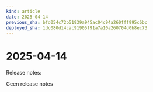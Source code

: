 ```yaml
---
kind: article
date: 2025-04-14
previous_sha: bfd054c72b51939a945ac04c94a260fff995c6bc
deployed_sha: 1dc080d14cac91905f91a7a10a260704d0b8ec73
---
```


# 2025-04-14

Release notes:

Geen release notes
